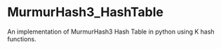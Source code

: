 # MurmurHash3_HashTable
An implementation of MurmurHash3 Hash Table in python using K hash functions.

